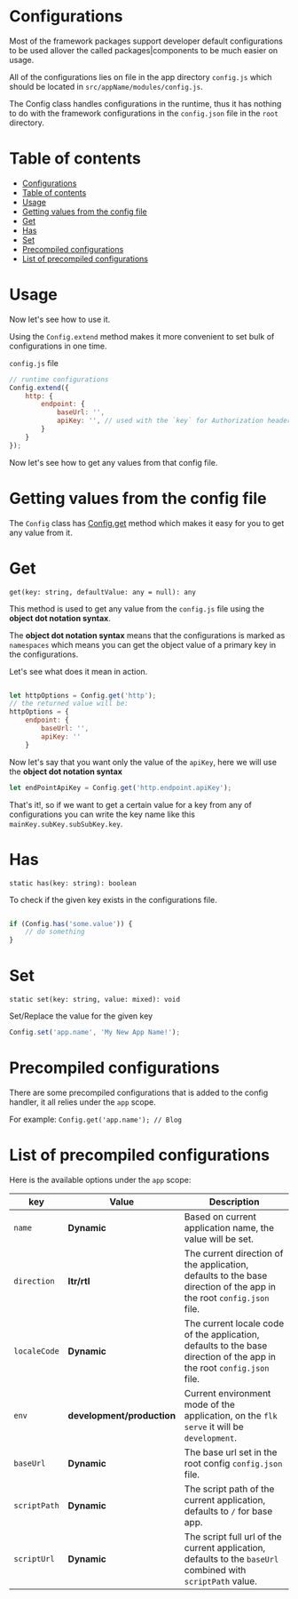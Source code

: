 # Configurations
Most of the framework packages support developer default configurations to be used allover the called packages|components to be much easier on usage.

All of the configurations lies on file in the app directory `config.js` which should be located in `src/appName/modules/config.js`.

> 
The Config class handles configurations in the runtime, thus it has nothing to do with the framework configurations in the `config.json` file in the `root` directory.

# Table of contents
- [Configurations](#configurations)
- [Table of contents](#table-of-contents)
- [Usage](#usage)
- [Getting values from the config file](#getting-values-from-the-config-file)
- [Get](#get)
- [Has](#has)
- [Set](#set)
- [Precompiled configurations](#precompiled-configurations)
- [List of precompiled configurations](#list-of-precompiled-configurations)

# Usage

Now let's see how to use it.

Using the `Config.extend` method makes it more convenient to set bulk of configurations in one time.

`config.js` file
```javascript
// runtime configurations
Config.extend({
    http: {
        endpoint: {
            baseUrl: '',
            apiKey: '', // used with the `key` for Authorization header 
        }
    }
});
```

Now let's see how to get any values from that config file.

# Getting values from the config file

The `Config` class has [Config.get](#get) method which makes it easy for you to get any value from it.


# Get
`get(key: string, defaultValue: any = null): any`

This method is used to get any value from the `config.js` file using the **object dot notation syntax**.


The **object dot notation syntax** means that the configurations is marked as `namespaces` which means you can get the object value of a primary key in the configurations.

Let's see what does it mean in action.

```javascript

let httpOptions = Config.get('http');
// the returned value will be: 
httpOptions = {
    endpoint: {
        baseUrl: '',
        apiKey: ''
    }
```

Now let's say that you want only the value of  the `apiKey`, here we will use the **object dot notation syntax**


```javascript
let endPointApiKey = Config.get('http.endpoint.apiKey');
```
That's it!, so if we want to get a certain value for a key from any of configurations you can write the key name like this `mainKey.subKey.subSubKey.key`.

# Has
`static has(key: string): boolean`

To check if the given key exists in the configurations file.

```javascript

if (Config.has('some.value')) {
    // do something
}

```

# Set
`static set(key: string, value: mixed): void`

Set/Replace the value for the given key

```javascript
Config.set('app.name', 'My New App Name!');
```

# Precompiled configurations

There are some precompiled configurations that is added to the config handler, it all relies under the `app` scope.

For example: `Config.get('app.name'); // Blog`

# List of precompiled configurations
Here is the available options under the `app` scope:

| key | Value | Description |
|---|---|---|
| `name`| **Dynamic** | Based on current application name, the value will be set.|
| `direction`| **ltr/rtl** | The current direction of the application, defaults to the base direction of the app in the root `config.json` file.|
| `localeCode`| **Dynamic** | The current locale code of the application, defaults to the base direction of the app in the root `config.json` file.|
| `env`| **development/production** | Current environment mode of the application, on the `flk serve` it will be `development`.|
| `baseUrl`| **Dynamic** | The base url set in the root config `config.json` file.|
| `scriptPath`| **Dynamic** | The script path of the current application, defaults to `/` for base app.|
| `scriptUrl`| **Dynamic** | The script full url of the current application, defaults to the `baseUrl` combined with `scriptPath` value.|